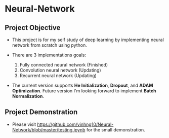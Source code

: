 # Neural-Network
## Project Objective
- This project is for my self study of deep learning by implementing neural network from scratch using python.

- There are 3 implementations goals:
  1. Fully connected neural network (Finished)
  2. Convolution neural network (Updating)
  3. Recurrent neural network (Updating)
  
- The current version supports **He Initialization**, **Dropout**, and **ADAM Optimization**. Future version I'm looking forward to implement **Batch Normalization**.

## Project Demonstration
- Please visit https://github.com/vinhng10/Neural-Network/blob/master/testing.ipynb for the small demonstration.
